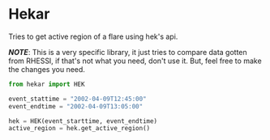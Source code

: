 # Hekar
Tries to get active region of a flare using hek's api.

**_NOTE_**: This is a very specific library, it just tries to compare data gotten from RHESSI, if that's not what you need, don't use it. But, feel free to make the changes you need.

```python
from hekar import HEK

event_stattime = "2002-04-09T12:45:00"
event_endtime = "2002-04-09T13:05:00"

hek = HEK(event_starttime, event_endtime)
active_region = hek.get_active_region()
```
